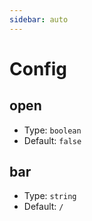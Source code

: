 ```yaml
---
sidebar: auto
---
```


# Config

## open

- Type: `boolean`
- Default: `false`

## bar

- Type: `string`
- Default: `/`
